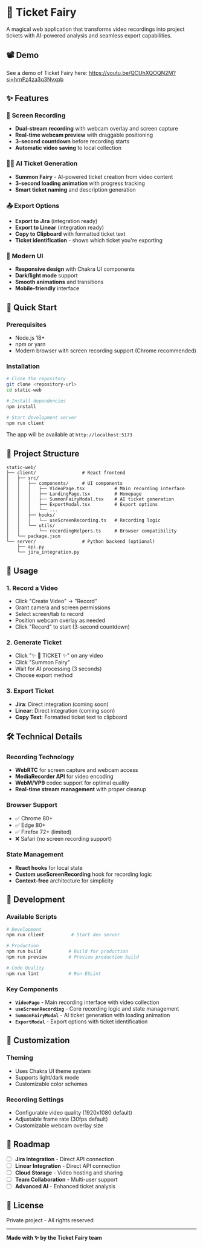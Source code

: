# 🧚 Ticket Fairy

A magical web application that transforms video recordings into project tickets with AI-powered analysis and seamless export capabilities.

## 📽️ Demo

See a demo of Ticket Fairy here: https://youtu.be/QCUhXQOQN2M?si=hrnFz4za3q3Nvxpb

## ✨ Features

### 🎥 **Screen Recording**
- **Dual-stream recording** with webcam overlay and screen capture
- **Real-time webcam preview** with draggable positioning
- **3-second countdown** before recording starts
- **Automatic video saving** to local collection

### 🧚‍♀️ **AI Ticket Generation**
- **Summon Fairy** - AI-powered ticket creation from video content
- **3-second loading animation** with progress tracking
- **Smart ticket naming** and description generation

### 📤 **Export Options**
- **Export to Jira** (integration ready)
- **Export to Linear** (integration ready)  
- **Copy to Clipboard** with formatted ticket text
- **Ticket identification** - shows which ticket you're exporting

### 🎨 **Modern UI**
- **Responsive design** with Chakra UI components
- **Dark/light mode** support
- **Smooth animations** and transitions
- **Mobile-friendly** interface

## 🚀 Quick Start

### Prerequisites
- Node.js 18+ 
- npm or yarn
- Modern browser with screen recording support (Chrome recommended)

### Installation

```bash
# Clone the repository
git clone <repository-url>
cd static-web

# Install dependencies
npm install

# Start development server
npm run client
```

The app will be available at `http://localhost:5173`

## 📁 Project Structure

```
static-web/
├── client/                 # React frontend
│   ├── src/
│   │   ├── components/     # UI components
│   │   │   ├── VideoPage.tsx           # Main recording interface
│   │   │   ├── LandingPage.tsx         # Homepage
│   │   │   ├── SummonFairyModal.tsx    # AI ticket generation
│   │   │   ├── ExportModal.tsx         # Export options
│   │   │   └── ...
│   │   ├── hooks/
│   │   │   └── useScreenRecording.ts   # Recording logic
│   │   └── utils/
│   │       └── recordingHelpers.ts     # Browser compatibility
│   └── package.json
└── server/                 # Python backend (optional)
    ├── api.py
    └── jira_integration.py
```

## 🎯 Usage

### 1. **Record a Video**
- Click "Create Video" → "Record"
- Grant camera and screen permissions
- Select screen/tab to record
- Position webcam overlay as needed
- Click "Record" to start (3-second countdown)

### 2. **Generate Ticket**
- Click "✨ 🧚 TICKET ✨" on any video
- Click "Summon Fairy" 
- Wait for AI processing (3 seconds)
- Choose export method

### 3. **Export Ticket**
- **Jira**: Direct integration (coming soon)
- **Linear**: Direct integration (coming soon)
- **Copy Text**: Formatted ticket text to clipboard

## 🛠️ Technical Details

### **Recording Technology**
- **WebRTC** for screen capture and webcam access
- **MediaRecorder API** for video encoding
- **WebM/VP9** codec support for optimal quality
- **Real-time stream management** with proper cleanup

### **Browser Support**
- ✅ Chrome 80+
- ✅ Edge 80+
- ✅ Firefox 72+ (limited)
- ❌ Safari (no screen recording support)

### **State Management**
- **React hooks** for local state
- **Custom useScreenRecording** hook for recording logic
- **Context-free** architecture for simplicity

## 🔧 Development

### Available Scripts

```bash
# Development
npm run client          # Start dev server

# Production
npm run build          # Build for production
npm run preview        # Preview production build

# Code Quality
npm run lint           # Run ESLint
```

### Key Components

- **`VideoPage`** - Main recording interface with video collection
- **`useScreenRecording`** - Core recording logic and state management
- **`SummonFairyModal`** - AI ticket generation with loading animation
- **`ExportModal`** - Export options with ticket identification

## 🎨 Customization

### **Theming**
- Uses Chakra UI theme system
- Supports light/dark mode
- Customizable color schemes

### **Recording Settings**
- Configurable video quality (1920x1080 default)
- Adjustable frame rate (30fps default)
- Customizable webcam overlay size

## 🚧 Roadmap

- [ ] **Jira Integration** - Direct API connection
- [ ] **Linear Integration** - Direct API connection  
- [ ] **Cloud Storage** - Video hosting and sharing
- [ ] **Team Collaboration** - Multi-user support
- [ ] **Advanced AI** - Enhanced ticket analysis

## 📄 License

Private project - All rights reserved

---

**Made with ✨ by the Ticket Fairy team**
